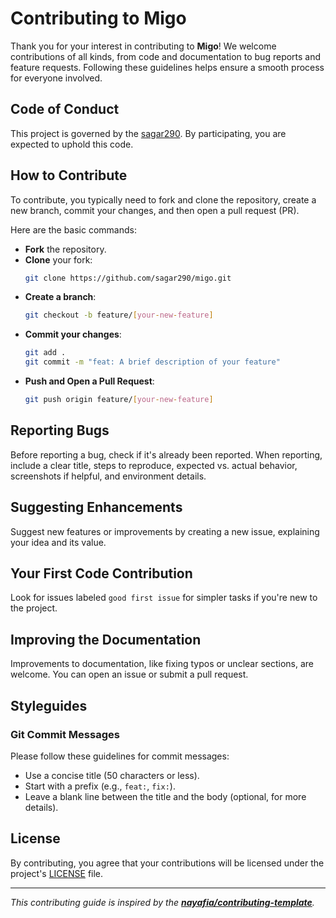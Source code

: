# Contributing to Migo

Thank you for your interest in contributing to **Migo**! We welcome contributions of all kinds, from code and documentation to bug reports and feature requests. Following these guidelines helps ensure a smooth process for everyone involved.

## Code of Conduct
This project is governed by the [sagar290](https://github.com/sagar290). By participating, you are expected to uphold this code.

## How to Contribute
To contribute, you typically need to fork and clone the repository, create a new branch, commit your changes, and then open a pull request (PR).

Here are the basic commands:
- **Fork** the repository.
- **Clone** your fork:
    ```sh
    git clone https://github.com/sagar290/migo.git
    ```
- **Create a branch**:
    ```sh
    git checkout -b feature/[your-new-feature]
    ```
- **Commit your changes**:
    ```sh
    git add .
    git commit -m "feat: A brief description of your feature"
    ```
- **Push and Open a Pull Request**:
    ```sh
    git push origin feature/[your-new-feature]
    ```

## Reporting Bugs
Before reporting a bug, check if it's already been reported. When reporting, include a clear title, steps to reproduce, expected vs. actual behavior, screenshots if helpful, and environment details.

## Suggesting Enhancements
Suggest new features or improvements by creating a new issue, explaining your idea and its value.

## Your First Code Contribution
Look for issues labeled `good first issue` for simpler tasks if you're new to the project.

## Improving the Documentation
Improvements to documentation, like fixing typos or unclear sections, are welcome. You can open an issue or submit a pull request.

## Styleguides
### Git Commit Messages
Please follow these guidelines for commit messages:
- Use a concise title (50 characters or less).
- Start with a prefix (e.g., `feat:`, `fix:`).
- Leave a blank line between the title and the body (optional, for more details).

## License
By contributing, you agree that your contributions will be licensed under the project's [LICENSE](LICENSE) file.

---

*This contributing guide is inspired by the **[nayafia/contributing-template](https://github.com/nayafia/contributing-template)**.*
